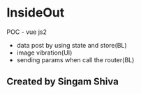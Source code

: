 # InsideOut
POC - vue js2
* data post by using state and store(BL)
* image vibration(UI)
* sending  params when call the router(BL)

##  Created by Singam Shiva
